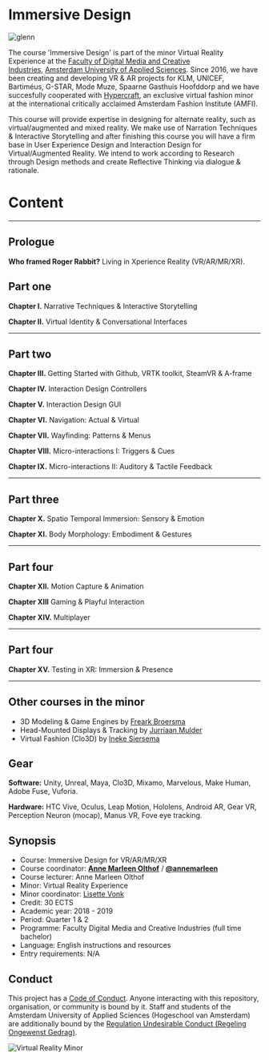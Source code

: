# Immersive Design

![glenn](http://www.glennwustlich.nl/wp-content/uploads/2018/03/scope.png)

The course 'Immersive Design' is part of the minor Virtual Reality Experience at the [Faculty of Digital Media and Creative Industries](https://www.amsterdamuas.com/faculty/fdmci/faculty-of-digital-media-and-creative-industries.html), [Amsterdam University of Applied Sciences](https://www.amsterdamuas.com/). Since 2016, we have been creating and developing VR & AR projects for KLM, UNICEF, Bartiméus, G-STAR, Mode Muze, Spaarne Gasthuis Hoofddorp and we have succesfully cooperated with [Hypercraft](http://amfi.nl/technology-transforming-fashion-industry/), an exclusive virtual fashion minor at the international critically acclaimed Amsterdam Fashion Institute (AMFI).

This course will provide expertise in designing for alternate reality, such as virtual/augmented and mixed reality. We make use of Narration Techniques & Interactive Storytelling and after finishing this course you will have a firm base in User Experience Design and Interaction Design for Virtual/Augmented Reality. We intend to work according to Research through Design methods and create Reflective Thinking via dialogue & rationale. 

# Content
___

## Prologue

**Who framed Roger Rabbit?** Living in Xperience Reality (VR/AR/MR/XR).

## Part one

**Chapter I.** Narrative Techniques & Interactive Storytelling

**Chapter II.** Virtual Identity & Conversational Interfaces

___

## Part two

**Chapter III.** Getting Started with Github, VRTK toolkit, SteamVR & A-frame

**Chapter IV.** Interaction Design Controllers

**Chapter V.** Interaction Design GUI

**Chapter VI.** Navigation: Actual & Virtual 

**Chapter VII.** Wayfinding: Patterns & Menus

**Chapter VIII.** Micro-interactions I: Triggers & Cues

**Chapter IX.** Micro-interactions II: Auditory & Tactile Feedback

___

## Part three

**Chapter X.** Spatio Temporal Immersion: Sensory & Emotion

**Chapter XI.** Body Morphology: Embodiment & Gestures
___

## Part four

**Chapter XII.** Motion Capture & Animation

**Chapter XIII** Gaming & Playful Interaction

**Chapter XIV.** Multiplayer 
___

## Part four

**Chapter XV.** Testing in XR: Immersion & Presence

___

## Other courses in the minor
* 3D Modeling & Game Engines by [Freark Broersma]( https://www.amsterdamcreativeindustries.com/person/freark-broersma)
* Head-Mounted Displays & Tracking by [Jurriaan Mulder](http://www.amsterdamuas.com/profile/m/u/j.d.mulder/j.d.mulder.html)
* Virtual Fashion (Clo3D) by [Ineke Siersema](https://nl.linkedin.com/in/ineke-siersema-32b55615)

## Gear
**Software:** Unity, Unreal, Maya, Clo3D, Mixamo, Marvelous, Make Human, Adobe Fuse, Vuforia.

**Hardware:** HTC Vive, Oculus, Leap Motion, Hololens, Android AR, Gear VR, Perception Neuron (mocap), Manus VR, Fove eye tracking.

## Synopsis
- Course: Immersive Design for VR/AR/MR/XR
- Course coordinator: [**Anne Marleen Olthof**](https://nl.linkedin.com/in/annemarleenolthof) / [**@annemarleen**](https://twitter.com/annemarleen)
- Course lecturer: Anne Marleen Olthof 
- Minor: Virtual Reality Experience
- Minor coordinator: [Lisette Vonk](https://nl.linkedin.com/in/lisette-vonk-11567164)
- Credit: 30 ECTS
- Academic year: 2018 - 2019
- Period: Quarter 1 & 2
- Programme: Faculty Digital Media and Creative Industries (full time bachelor)
- Language: English instructions and resources
- Entry requirements: N/A

## Conduct

This project has a [Code of Conduct](https://github.com/annemarleen/immersive-design/blob/master/code-of-conduct.md). Anyone interacting with this repository, organisation, or community is bound by it.
Staff and students of the Amsterdam University of Applied Sciences (Hogeschool van Amsterdam) are additionally bound by the [Regulation Undesirable Conduct (Regeling Ongewenst Gedrag)](https://www.amsterdamuas.com/practical-matters/algemeen/hva-breed/juridische-zaken/legal-affairs/regulation-undesirable-conduct/regulation-undesirable-conduct.html#anker-3-complaints-authority).

![Virtual Reality Minor](https://moodle.cmd.hva.nl/pluginfile.php/496/mod_forum/attachment/3828/VR-atelier.jpg)
